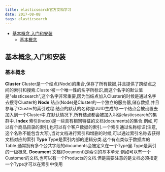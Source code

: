 ```yaml
---
title: elasticsearch官方文档学习
date: 2017-08-08
tags: elasticsearch
---
```


<!-- MDTOC maxdepth:6 firsth1:1 numbering:0 flatten:0 bullets:1 updateOnSave:1 -->

- [基本概念,入门和安装](#基本概念,入门和安装)
   - [基本概念](#基本概念)
<!-- /MDTOC -->

## 基本概念,入门和安装

### 基本概念

**Cluster**
  Cluster是一个结点(Node)的集合,保存了所有数据,并且提供了跨结点之间的索引和搜索.Cluster被一个唯一性的名字所标识,而这个名字的默认值是"elasticsearch",这个名字非常重要,因为当结点加入Cluster的时候是通过名字去搜寻Cluster的
**Node**
  结点(Node)是Cluster的一个独立的服务器,储存数据,并且参与了Cluster的索引过程.结点的默认的名称是UUID生成的.一个结点会被设置去加入到一个Cluster中,在默认情况下,所有结点都会被加入叫做elasticsearch的集群中.
**Index**
  索引(Index)是一些具有相同特征的文档(documents)的集合.例如,可以有个商品目录的索引,也可以有个客户数据的索引.一个索引通过名称标识(注意,这个名称不能包含大写),当对文档进行索引和增删的时候,可以通过索引名称去获得文档对应的索引
**Type**
  Type是索引内部的逻辑分类.这个有点类似于数据库的Table.通常拥有多个公共字段的documents会被定义在一个Type里.Type是索引的一级概念.
**Document**
  文档(Document)是索引的基本单元.例如可以有一个Customer的文档,也可以有一个Products的文档.但是需要注意的是文档必须指定一个Type才可以在索引中使用
